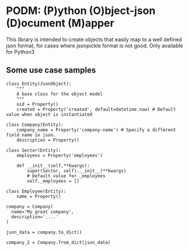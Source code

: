 # PODM: (P)ython (O)bject-json (D)ocument (M)apper

This library is intended to create objects that easily map to a well defined json format, for cases
where jsonpickle format is not good.
Only available for Python3

## Some use case samples

```
class Entity(JsonObject):
	"""
	A base class for the object model
	"""
	oid = Property()
	created = Property('created', default=datetime.now) # Default value when object is instantiated

class Company(Entity):
	company_name = Property('company-name') # Specify a different field name in json.
	description = Property()        

class Sector(Entity):
	employees = Property('employees')

	def __init__(self,**kwargs):
		super(Sector, self).__init__(**kwargs)
		# Default value for _employees
		self._employees = []

class Employee(Entity):
	name = Property()

company = Company(
  name='My great company',
  description='....'
)

json_data = company.to_dict()

company_2 = Company.from_dict(json_data)
```
